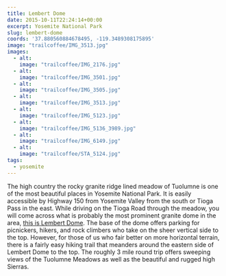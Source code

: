 ```yaml
---
title: Lembert Dome
date: 2015-10-11T22:24:14+00:00
excerpt: Yosemite National Park
slug: lembert-dome
coords: '37.880560884678495, -119.3489308175895'
image: "trailcoffee/IMG_3513.jpg"
images:
  - alt: 
    image: "trailcoffee/IMG_2176.jpg"
  - alt: 
    image: "trailcoffee/IMG_3501.jpg"
  - alt: 
    image: "trailcoffee/IMG_3505.jpg"
  - alt: 
    image: "trailcoffee/IMG_3513.jpg"
  - alt: 
    image: "trailcoffee/IMG_5123.jpg"
  - alt: 
    image: "trailcoffee/IMG_5136_3989.jpg"
  - alt: 
    image: "trailcoffee/IMG_6149.jpg"
  - alt: 
    image: "trailcoffee/STA_5124.jpg"
tags:
  - yosemite
---
```

The high country the rocky granite ridge lined meadow of Tuolumne is one of the most beautiful places in Yosemite National Park. It is easily accessible by Highway 150 from Yosemite Valley from the south or Tioga Pass in the east. While driving on the Tioga Road through the meadow, you will come across what is probably the most prominent granite dome in the area, <a href="http://www.nps.gov/yose/planyourvisit/tmhikes.htm">this is Lembert Dome</a>. The base of the dome offers parking for picnickers, hikers, and rock climbers who take on the sheer vertical side to the top. However, for those of us who fair better on more horizontal terrain, there is a fairly easy hiking trail that meanders around the eastern side of Lembert Dome to the top. The roughly 3 mile round trip offers sweeping views of the Tuolumne Meadows as well as the beautiful and rugged high Sierras.

